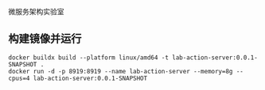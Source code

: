 微服务架构实验室

## 构建镜像并运行

```shell
docker buildx build --platform linux/amd64 -t lab-action-server:0.0.1-SNAPSHOT .    
docker run -d -p 8919:8919 --name lab-action-server --memory=8g --cpus=4 lab-action-server:0.0.1-SNAPSHOT
```